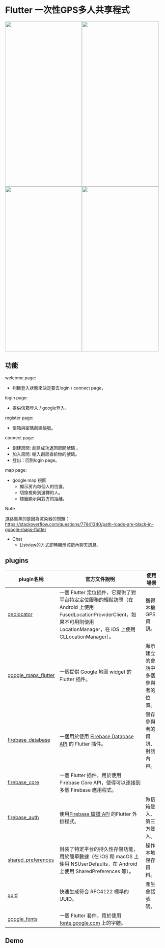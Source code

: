 # Flutter 一次性GPS多人共享程式

<img src="https://cdn.discordapp.com/attachments/917430039597965334/1212823811544715294/image.png?ex=65f33d31&is=65e0c831&hm=ea2d7009e3b73f9703edfa6f7c2e78957a45f2cf389629b9ab0f3cce384d9200&" height="536px" width="250px" /><img src="https://cdn.discordapp.com/attachments/917430039597965334/1212823853248811029/image.png?ex=65f33d3b&is=65e0c83b&hm=83273f879d798420c02cb2f2e54fd0eb528182579397761fdb999de1f31e93f3&" height="536px" width="250px" /><img src="https://media.discordapp.net/attachments/917430039597965334/1212824291582677002/image.png?ex=65f33da4&is=65e0c8a4&hm=a6e0eb7a69b0ffefebc8610414a791e18a9cb8895e8f90991ec296b97ddab9ad&=&format=webp&quality=lossless&width=284&height=611" height="536px" width="250px" /><img src="https://cdn.discordapp.com/attachments/917430039597965334/1212839931509215293/image.png?ex=65f34c35&is=65e0d735&hm=1c98cac6874f54e452f5e9d105bbf5d064832e5ece5b89385d4393c72dd3070d&" height="536px" width="250px" />









## 功能  
welcome page:
- 判斷登入狀態來決定要去login / connect page，

login page:
- 提供信箱登入 / google登入。

register page:
- 信箱與密碼創建帳號。

connect page:
- 創建房間: 創建成功返回房間號碼 。
- 加入房間: 輸入創房者給你的號碼。
- 登出：回到login page。

map page:
- google map 視圖
  - 顯示房內每個人的位置。
  - 切換視角到選擇的人。
  - 標籤顯示與對方的距離。
>[!NOTE]
>道路黑黑的是因為渲染器的問題：https://stackoverflow.com/questions/77641340/path-roads-are-black-in-google-maps-flutter

- Chat
  - Listview的方式即時顯示該房內聊天訊息。
  
## plugins
| plugin名稱  | 官方文件說明 | 使用場景 |
| ------------- | ------------- | ------------- |
| [geolocator](https://pub.dev/packages/geolocator "geolocator") | 一個 Flutter 定位插件，它提供了對平台特定定位服務的輕鬆訪問（在 Android 上使用 FusedLocationProviderClient，如果不可用則使用 LocationManager，在 iOS 上使用 CLLocationManager）。 | 獲得本機GPS資訊。 |
|[google_maps_flutter](https://pub.dev/packages/google_maps_flutter "google_maps_flutter") | 一個提供 Google 地圖 widget 的 Flutter 插件。 | 顯示建立的會話中多個參與者的位置。 |
|[firebase_database](https://pub.dev/packages/firebase_database "Firebase_Database") | 一個用於使用 [Firebase Database API](https://firebase.google.com/docs/database/ "Firebase_Database_API") 的 Flutter 插件。 | 儲存參與者的資訊、對話內容。 |
| [firebase_core](https://pub.dev/packages/firebase_core "firebase_core") | 一個 Flutter 插件，用於使用 Firebase Core API，使得可以連接到多個 Firebase 應用程式。|  |
| [firebase_auth](https://pub.dev/packages/firebase_auth "firebase_auth") | 使用[Firebase 驗證 API](https://firebase.google.com/products/auth?hl=zh-cn "Firebase驗證 API") 的Flutter 外掛程式。 | 做信箱登入、第三方登入。 |
| [shared_preferences](https://pub.dev/packages/shared_preferences "shared_preferences") | 封裝了特定平台的持久性存儲功能，用於簡單數據（在 iOS 和 macOS 上使用 NSUserDefaults，在 Android 上使用 SharedPreferences 等）。 | 操作本地儲存資料。  |
| [uuid](https://pub.dev/packages/uuid "uuid") | 快速生成符合 RFC4122 標準的 UUID。 | 產生會話號碼。 |
| [google_fonts](https://pub.dev/packages/google_fonts "google_fonts") | 一個 Flutter 套件，用於使用 [fonts.google.com](fonts.google.com "font.google.com") 上的字體。  |  |




## Demo
